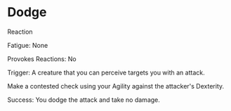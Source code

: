 # Dodge

Reaction

Fatigue: None

Provokes Reactions: No

Trigger: A creature that you can perceive targets you with an attack. 

Make a contested check using your Agility against the attacker's Dexterity.

Success: You dodge the attack and take no damage. 